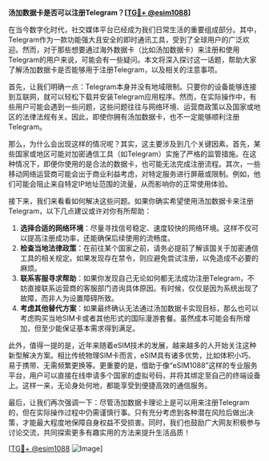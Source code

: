 **汤加数据卡是否可以注册Telegram？[[TG💪+ @esim1088](https://t.me/s/esim1088)]**

在当今数字化时代，社交媒体平台已经成为我们日常生活的重要组成部分。其中，Telegram作为一款功能强大且安全的即时通讯工具，受到了全球用户的广泛欢迎。然而，对于那些想要通过海外数据卡（比如汤加数据卡）来注册和使用Telegram的用户来说，可能会有一些疑问。本文将深入探讨这一话题，帮助大家了解汤加数据卡是否能够用于注册Telegram，以及相关的注意事项。

首先，让我们明确一点：Telegram本身并没有地域限制。只要你的设备能够连接到互联网，就可以轻松下载并安装Telegram应用程序。然而，在实际操作中，有些用户可能会遇到一些问题，这些问题往往与网络环境、运营商政策以及国家或地区的法律法规有关。因此，即使你拥有汤加数据卡，也不一定能够顺利注册Telegram。

那么，为什么会出现这样的情况呢？其实，这主要涉及到几个关键因素。首先，某些国家或地区可能对加密通信工具（如Telegram）实施了严格的监管措施。在这种情况下，即便你使用的是合法的数据卡，也可能无法完成注册流程。其次，一些移动网络运营商可能会出于商业利益考虑，对特定服务进行屏蔽或限制。例如，他们可能会阻止来自特定IP地址范围的流量，从而影响你的正常使用体验。

接下来，我们来看看如何解决这些问题。如果你确实希望使用汤加数据卡来注册Telegram，以下几点建议或许对你有所帮助：

1. **选择合适的网络环境**：尽量寻找信号稳定、速度较快的网络环境。这样不仅可以提高注册成功率，还能确保后续使用的流畅度。
2. **检查当地法律政策**：在前往某个国家之前，请务必提前了解该国关于加密通信工具的相关规定。如果发现存在禁令，则应避免尝试注册，以免造成不必要的麻烦。
3. **联系客服寻求帮助**：如果你发现自己无论如何都无法成功注册Telegram，不妨直接联系运营商的客服部门咨询具体原因。有时候，仅仅是因为系统出现了故障，而非人为设置障碍所致。
4. **考虑其他替代方案**：如果最终确认无法通过汤加数据卡实现目标，那么也可以考虑购买当地SIM卡或者其他形式的国际漫游套餐。虽然成本可能会有所增加，但至少能保证基本需求得到满足。

此外，值得一提的是，近年来随着eSIM技术的发展，越来越多的人开始关注这种新型解决方案。相比传统物理SIM卡而言，eSIM具有诸多优势，比如体积小巧、易于携带、无需频繁更换等。更重要的是，借助于像“eSIM1088”这样的专业服务平台，用户可以直接在线申请多个国家的虚拟号码，并将其绑定至自己的终端设备上。这样一来，无论身处何地，都能享受到便捷高效的通信服务。

最后，让我们再次强调一下：尽管汤加数据卡理论上是可以用来注册Telegram的，但在实际操作过程中仍需谨慎行事。只有充分考虑到各种潜在风险后做出决策，才能最大程度地保障自身权益不受损害。同时，我们也鼓励广大网友积极参与讨论交流，共同探索更多有趣实用的方法来提升生活品质！

[[TG💪+ @esim1088](https://t.me/s/esim1088) ![Image](https://i.postimg.cc/4NQfJmqS/Snipaste-2025-05-13-00-14-12.png)]